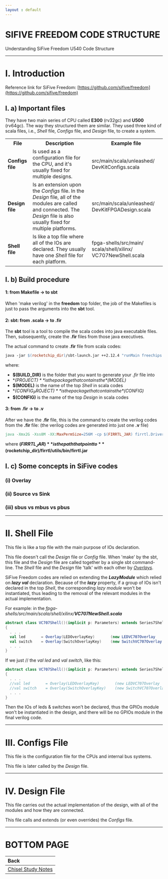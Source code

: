 ```yaml
---
layout : default
---
```


# SIFIVE FREEDOM CODE STRUCTURE

Understanding SiFive Freedom U540 Code Structure

* * *

# I. Introduction

Reference link for SiFive Freedom: [https://github.com/sifive/freedom](https://github.com/sifive/freedom)

## I. a) Important files

They have two main series of CPU called **E300** (rv32gc) and **U500** (rv64gc). The way they structured them are similar. They used three kind of scala files, i.e., *Shell* file, *Configs* file, and *Design* file, to create a system.

<table>
  <tr>
    <th>File</th>
    <th>Description</th>
    <th>Example file</th>
  </tr>
  <tr>
    <td><span style="font-weight:bold">Configs file</span></td>
    <td>Is used as a configuration file for the CPU, and it's usually fixed for multiple designs.</td>
    <td>src/main/scala/unleashed/ DevKitConfigs.scala</td>
  </tr>
  <tr>
    <td><span style="font-weight:bold">Design file</span></td>
    <td>Is an extension upon the <i>Configs</i> file. In the <i>Design</i> file, all of the modules are called and connected. The <i>Design</i> file is also usually fixed for multiple platforms.</td>
    <td>src/main/scala/unleashed/ DevKitFPGADesign.scala</td>
  </tr>
  <tr>
    <td><span style="font-weight:bold">Shell file</span></td>
    <td>Is like a top file where all of the IOs are declared. They usually have one <i>Shell</i> file for each platform.</td>
    <td>fpga-shells/src/main/ scala/shell/xilinx/ VC707NewShell.scala</td>
  </tr>
</table>

## I. b) Build procedure

#### 1: from Makefile -> to sbt

When 'make verilog' in the **freedom** top folder, the job of the Makefiles is just to pass the arguments into the **sbt** tool.

#### 2: sbt: from .scala -> to .fir

The **sbt** tool is a tool to compile the scala codes into java executable files. Then, subsequently, create the **.fir** files from those java executives.

The actual command to create **.fir** file from scala codes:
```makefile
java -jar $(rocketchip_dir)/sbt-launch.jar ++2.12.4 "runMain freechips.rocketchip.system.Generator $(BUILD_DIR) $(PROJECT) $(MODEL) $(CONFIG_PROJECT) $(CONFIG)"
```
where:
 - **$(BUILD_DIR)** is the folder that you want to generate your *.fir* file into
 - **$(PROJECT)** is the package that contains the *$(MODEL)*
 - **$(MODEL)** is the name of the top *Shell* in scala codes
 - **$(CONFIG_PROJECT)** is the package that contains the *$(CONFIG)*
 - **$(CONFIG)** is the name of the top *Design* in scala codes

#### 3: from .fir -> to .v

After we have the **.fir** file, this is the command to create the verilog codes from the **.fir** file: (the verilog codes are generated into just one **.v** file)
```makefile
java -Xmx2G -Xss8M -XX:MaxPermSize=256M -cp $(FIRRTL_JAR) firrtl.Driver -i <path to .fir file> -o <path to .v file> -X verilog
```
where **$(FIRRTL_JAR)** is the path that point to **$(rocketchip_dir)/firrtl/utils/bin/firrtl.jar**

## I. c) Some concepts in SiFive codes

### (i) Overlay

### (ii) Source vs Sink

### (iii) sbus vs mbus vs pbus

* * *

# II. Shell File

This file is like a top file with the main purpose of IOs declaration.

This file doesn't call the *Design* file or *Config* file. When 'make' by the sbt, this file and the *Design* file are called together by a single sbt command-line. The *Shell* file and the *Design* file 'talk' with each other by [*Overlays*](#i-overlay). 

SiFive Freedom codes are relied on extending the ***LazyModule*** which relied on ***lazy val*** declaration. Because of the ***lazy*** property, if a group of IOs isn't declared in the top *Shell*, the corresponding *lazy module* won't be instantiated, thus leading to the removal of the relevant modules in the actual implementation.

For example: in the *fpga-shells/src/main/scala/shell/xilinx/**VC707NewShell.scala***
```scala
abstract class VC707Shell()(implicit p: Parameters) extends Series7Shell
{
  . . .
  val led       = Overlay(LEDOverlayKey)       (new LEDVC707Overlay     (_, _, _))
  val switch    = Overlay(SwitchOverlayKey)    (new SwitchVC707Overlay  (_, _, _))
  . . .
}
```
If we just // the *val led* and *val switch*, like this:
```scala
abstract class VC707Shell()(implicit p: Parameters) extends Series7Shell
{
  . . .
  //val led       = Overlay(LEDOverlayKey)       (new LEDVC707Overlay     (_, _, _))
  //val switch    = Overlay(SwitchOverlayKey)    (new SwitchVC707Overlay  (_, _, _))
  . . .
}
```
Then the IOs of leds & switches won't be declared, thus the GPIOs module won't be instantiated in the design, and there will be no GPIOs module in the final verilog code.

* * *

# III. Configs File

This file is the configuration file for the CPUs and internal bus systems.

This file is later called by the *Design* file.

* * *

# IV. Design File 

This file carries out the actual implementation of the design, with all of the modules and how they are connected.

This file calls and extends (or even overrides) the *Configs* file.

* * *

# BOTTOM PAGE

| Back |
| :--- |
| [Chisel Study Notes](./chisel.md) |

